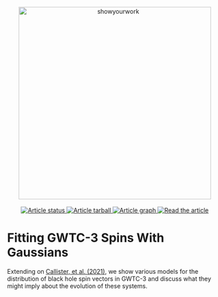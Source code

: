 <p align="center">
<a href="https://github.com/rodluger/showyourwork">
<img width = "450" src="https://raw.githubusercontent.com/rodluger/showyourwork/img/showyourwork.png" alt="showyourwork"/>
</a>
<br>
<br>
<a href="https://github.com/farr/GaussianSpinPaper/actions/workflows/showyourwork.yml">
<img src="https://github.com/farr/GaussianSpinPaper/actions/workflows/showyourwork.yml/badge.svg" alt="Article status"/>
</a>
<a href="https://github.com/farr/GaussianSpinPaper/raw/main-pdf/arxiv.tar.gz">
<img src="https://img.shields.io/badge/article-tarball-blue.svg?style=flat" alt="Article tarball"/>
</a>
<a href="https://github.com/farr/GaussianSpinPaper/raw/main-pdf/dag.pdf">
<img src="https://img.shields.io/badge/article-dag-blue.svg?style=flat" alt="Article graph"/>
</a>
<a href="https://github.com/farr/GaussianSpinPaper/raw/main-pdf/ms.pdf">
<img src="https://img.shields.io/badge/article-pdf-blue.svg?style=flat" alt="Read the article"/>
</a>
</p>

# Fitting GWTC-3 Spins With Gaussians

Extending on [Callister, et al.
(2021)](https://ui.adsabs.harvard.edu/abs/2021ApJ...922L...5C/abstract), we show
various models for the distribution of black hole spin vectors in GWTC-3 and
discuss what they might imply about the evolution of these systems.